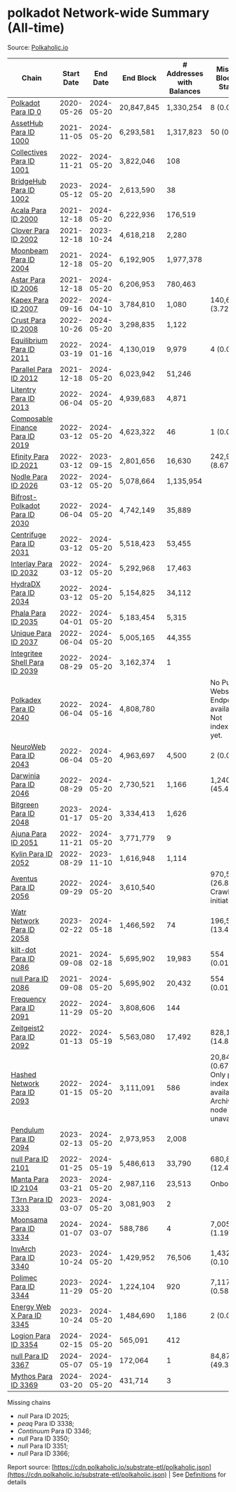 # polkadot Network-wide Summary (All-time)

Source: [Polkaholic.io](https://polkaholic.io)


| Chain            | Start Date | End Date | End Block | # Addresses with Balances | Missing Blocks / Status |
| ---------------- | ---------- | ---------| --------- | ------------------------- | ----------------------- |
| [Polkadot Para ID 0](/polkadot/0-polkadot) | 2020-05-26 | 2024-05-20 | 20,847,845 |  1,330,254 | 8 (0.00%)  |
| [AssetHub Para ID 1000](/polkadot/1000-assethub) | 2021-11-05 | 2024-05-20 | 6,293,581 |  1,317,823 | 50 (0.00%)  |
| [Collectives Para ID 1001](/polkadot/1001-collectives) | 2022-11-21 | 2024-05-20 | 3,822,046 |  108 |    |
| [BridgeHub Para ID 1002](/polkadot/1002-bridgehub) | 2023-05-12 | 2024-05-20 | 2,613,590 |  38 |    |
| [Acala Para ID 2000](/polkadot/2000-acala) | 2021-12-18 | 2024-05-20 | 6,222,936 |  176,519 |    |
| [Clover Para ID 2002](/polkadot/2002-clover) | 2021-12-18 | 2023-10-24 | 4,618,218 |  2,280 |    |
| [Moonbeam Para ID 2004](/polkadot/2004-moonbeam) | 2021-12-18 | 2024-05-20 | 6,192,905 |  1,977,378 |    |
| [Astar Para ID 2006](/polkadot/2006-astar) | 2021-12-18 | 2024-05-20 | 6,206,953 |  780,463 |    |
| [Kapex Para ID 2007](/polkadot/2007-kapex) | 2022-09-16 | 2024-04-10 | 3,784,810 |  1,080 | 140,668 (3.72%)  |
| [Crust Para ID 2008](/polkadot/2008-crust) | 2022-10-26 | 2024-05-20 | 3,298,835 |  1,122 |    |
| [Equilibrium Para ID 2011](/polkadot/2011-equilibrium) | 2022-03-19 | 2024-01-16 | 4,130,019 |  9,979 | 4 (0.00%)  |
| [Parallel Para ID 2012](/polkadot/2012-parallel) | 2021-12-18 | 2024-05-20 | 6,023,942 |  51,246 |    |
| [Litentry Para ID 2013](/polkadot/2013-litentry) | 2022-06-04 | 2024-05-20 | 4,939,683 |  4,871 |    |
| [Composable Finance Para ID 2019](/polkadot/2019-composable) | 2022-03-12 | 2024-05-20 | 4,623,322 |  46 | 1 (0.00%)  |
| [Efinity Para ID 2021](/polkadot/2021-efinity) | 2022-03-12 | 2023-09-15 | 2,801,656 |  16,630 | 242,949 (8.67%)  |
| [Nodle Para ID 2026](/polkadot/2026-nodle) | 2022-03-12 | 2024-05-20 | 5,078,664 |  1,135,954 |    |
| [Bifrost-Polkadot Para ID 2030](/polkadot/2030-bifrost) | 2022-06-04 | 2024-05-20 | 4,742,149 |  35,889 |    |
| [Centrifuge Para ID 2031](/polkadot/2031-centrifuge) | 2022-03-12 | 2024-05-20 | 5,518,423 |  53,455 |    |
| [Interlay Para ID 2032](/polkadot/2032-interlay) | 2022-03-12 | 2024-05-20 | 5,292,968 |  17,463 |    |
| [HydraDX Para ID 2034](/polkadot/2034-hydradx) | 2022-03-12 | 2024-05-20 | 5,154,825 |  34,112 |    |
| [Phala Para ID 2035](/polkadot/2035-phala) | 2022-04-01 | 2024-05-20 | 5,183,454 |  5,315 |    |
| [Unique Para ID 2037](/polkadot/2037-unique) | 2022-06-04 | 2024-05-20 | 5,005,165 |  44,355 |    |
| [Integritee Shell Para ID 2039](/polkadot/2039-integritee) | 2022-08-29 | 2024-05-20 | 3,162,374 |  1 |    |
| [Polkadex Para ID 2040](/polkadot/2040-polkadex) | 2022-06-04 | 2024-05-16 | 4,808,780 |   |   No Public Websocket Endpoint available: Not indexing yet. |
| [NeuroWeb Para ID 2043](/polkadot/2043-neuroweb) | 2022-06-04 | 2024-05-20 | 4,963,697 |  4,500 | 2 (0.00%)  |
| [Darwinia Para ID 2046](/polkadot/2046-darwinia) | 2022-08-29 | 2024-05-20 | 2,730,521 |  1,166 | 1,240,426 (45.43%)  |
| [Bitgreen Para ID 2048](/polkadot/2048-bitgreen) | 2023-01-17 | 2024-05-20 | 3,334,413 |  1,626 |    |
| [Ajuna Para ID 2051](/polkadot/2051-ajuna) | 2022-11-21 | 2024-05-20 | 3,771,779 |  9 |    |
| [Kylin Para ID 2052](/polkadot/2052-kylin) | 2022-08-29 | 2023-11-10 | 1,616,948 |  1,114 |    |
| [Aventus Para ID 2056](/polkadot/2056-aventus) | 2022-09-29 | 2024-05-20 | 3,610,540 |   | 970,522 (26.88%) Crawling initiated |
| [Watr Network Para ID 2058](/polkadot/2058-watr) | 2023-02-22 | 2024-05-18 | 1,466,592 |  74 | 196,567 (13.40%)  |
| [kilt-dot Para ID 2086](/polkadot/2086-kilt) | 2021-09-08 | 2024-02-18 | 5,695,902 |  19,983 | 554 (0.01%)  |
| [null Para ID 2086](/polkadot/2086-kilt) | 2021-09-08 | 2024-05-20 | 5,695,902 |  20,432 | 554 (0.01%)  |
| [Frequency Para ID 2091](/polkadot/2091-frequency) | 2022-11-29 | 2024-05-20 | 3,808,606 |  144 |    |
| [Zeitgeist2 Para ID 2092](/polkadot/2092-zeitgeist) | 2022-01-13 | 2024-05-19 | 5,563,080 |  17,492 | 828,192 (14.89%)  |
| [Hashed Network Para ID 2093](/polkadot/2093-hashed) | 2022-01-15 | 2024-05-20 | 3,111,091 |  586 | 20,845 (0.67%) Only partial index available: Archive node unavailable |
| [Pendulum Para ID 2094](/polkadot/2094-pendulum) | 2023-02-13 | 2024-05-20 | 2,973,953 |  2,008 |    |
| [null Para ID 2101](/polkadot/2101-subsocial) | 2022-01-25 | 2024-05-19 | 5,486,613 |  33,790 | 680,832 (12.41%)  |
| [Manta Para ID 2104](/polkadot/2104-manta) | 2023-03-21 | 2024-05-20 | 2,987,116 |  23,513 |   Onboarding |
| [T3rn Para ID 3333](/polkadot/3333-t3rn) | 2023-03-07 | 2024-05-20 | 3,081,903 |  2 |    |
| [Moonsama Para ID 3334](/polkadot/3334-moonsama) | 2024-01-07 | 2024-03-07 | 588,786 |  4 | 7,005 (1.19%)  |
| [InvArch Para ID 3340](/polkadot/3340-invarch) | 2023-10-24 | 2024-05-20 | 1,429,952 |  76,506 | 1,432 (0.10%)  |
| [Polimec Para ID 3344](/polkadot/3344-polimec) | 2023-11-29 | 2024-05-20 | 1,224,104 |  920 | 7,117 (0.58%)  |
| [Energy Web X Para ID 3345](/polkadot/3345-energywebx) | 2023-10-24 | 2024-05-20 | 1,484,690 |  1,186 | 2 (0.00%)  |
| [Logion Para ID 3354](/polkadot/3354-logion) | 2024-02-15 | 2024-05-20 | 565,091 |  412 |    |
| [null Para ID 3367](/polkadot/3367-hyperbridge) | 2024-05-07 | 2024-05-19 | 172,064 |  1 | 84,878 (49.33%)  |
| [Mythos Para ID 3369](/polkadot/3369-mythos) | 2024-03-20 | 2024-05-20 | 431,714 |  3 |    |

Missing chains


* *null* Para ID 2025; 
* *peaq* Para ID 3338; 
* *Continuum* Para ID 3346; 
* *null* Para ID 3350; 
* *null* Para ID 3351; 
* *null* Para ID 3366; 

Report source: [https://cdn.polkaholic.io/substrate-etl/polkaholic.json](https://cdn.polkaholic.io/substrate-etl/polkaholic.json) | See [Definitions](/DEFINITIONS.md) for details
